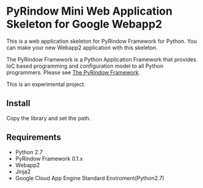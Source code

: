 PyRindow Mini Web Application Skeleton for Google Webapp2
=========================================================
This is a web application skeleton for PyRindow Framework for Python.
You can make your new Webapp2 application with this skeleton.

The PyRindow Framework is a Python Application Framework that provides IoC based programming and configuration model to all Python programmers. Please see [The PyRindow Framework](https://github.com/rindow/pyrindow-framework).

This is an experimental project.

Install
-------
Copy the library and set the path.

Requirements
------------
- Python 2.7
- PyRindow Framework 0.1.x
- Webapp2
- Jinja2
- Google Cloud App Engine Standard Enviroment(Python2.7)
